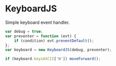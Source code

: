 KeyboardJS
==========

Simple keyboard event handler.

```javascript
var debug = true;
var preventer = function (evt) {
	if (condition) evt.preventDefault();
};
var keyboard = new KeyboardJS(debug, preventer);

if (keyboard.keysASCII['W']) moveForward();
```
